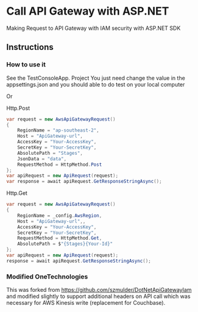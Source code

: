 # Call API Gateway with ASP.NET 

Making Request to API Gateway with IAM security with ASP.NET SDK

## Instructions

### How to use it
See the TestConsoleApp. Project
You just need change the value in the appsettings.json and you should able to do test on your local computer

Or

Http.Post 
```c#
var request = new AwsApiGatewayRequest()
{
    RegionName = "ap-southeast-2",
    Host = "ApiGateway-url",
    AccessKey = "Your-AccessKey",
    SecretKey = "Your-SecretKey",
    AbsolutePath = "Stages",
    JsonData = "data",
    RequestMethod = HttpMethod.Post
};
var apiRequest = new ApiRequest(request);
var response = await apiRequest.GetResponseStringAsync();
```

Http.Get
```c#
var request = new AwsApiGatewayRequest()
{
    RegionName = _config.AwsRegion,
    Host = "ApiGateway-url",,
    AccessKey = "Your-AccessKey",
    SecretKey = "Your-SecretKey",
    RequestMethod = HttpMethod.Get,
    AbsolutePath = $"{Stages}{Your-Id}"
};
var apiRequest = new ApiRequest(request);
response = await apiRequest.GetResponseStringAsync();
```               
                
### Modified OneTechnologies 

This was forked from https://github.com/szmulder/DotNetApiGatewayIam and modified slightly to support additional headers on API call 
which was necessary for AWS Kinesis write (replacement for Couchbase).